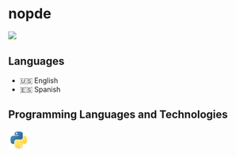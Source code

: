 <h1>nopde</h1>

<!-- Badges -->
![](https://komarev.com/ghpvc/?username=CaraMob323&color=red)

## **Languages**
- 🇺🇸 English
- 🇪🇸 Spanish

## **Programming Languages and Technologies**

<p align="left">
  <img src='https://raw.githubusercontent.com/devicons/devicon/master/icons/python/python-original.svg' height='42px'>
</p>
